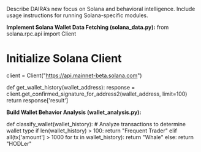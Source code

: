 Describe DAIRA’s new focus on Solana and behavioral intelligence.
Include usage instructions for running Solana-specific modules.

**Implement Solana Wallet Data Fetching (solana_data.py):**
from solana.rpc.api import Client

# Initialize Solana Client
client = Client("https://api.mainnet-beta.solana.com")

def get_wallet_history(wallet_address):
    response = client.get_confirmed_signature_for_address2(wallet_address, limit=100)
    return response['result']

**Build Wallet Behavior Analysis (wallet_analysis.py):**

  def classify_wallet(wallet_history):
    # Analyze transactions to determine wallet type
    if len(wallet_history) > 100:
        return "Frequent Trader"
    elif all(tx['amount'] > 1000 for tx in wallet_history):
        return "Whale"
    else:
        return "HODLer"

        


